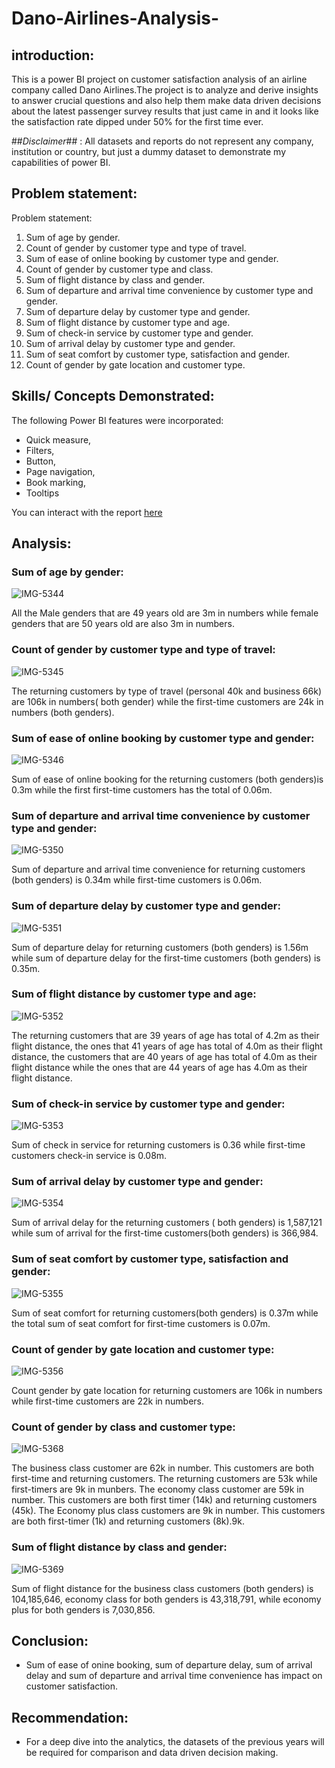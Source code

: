 # Dano-Airlines-Analysis-

## introduction:
This is a power BI project on customer satisfaction analysis of an airline company called Dano Airlines.The project is to analyze and derive insights to answer crucial questions and also help them make data driven decisions about the latest passenger survey results that just came in and it looks like the satisfaction rate dipped under 50% for the first time ever.

##_Disclaimer_## :
All datasets and reports do not represent any company, institution or country, but just a dummy dataset to demonstrate my capabilities of power BI.

## Problem statement:
Problem statement:
1. Sum of age by gender.
2. Count of gender by customer type and type of travel.
3. Sum of ease of online booking by customer type and gender.
4. Count of gender by customer type and class.
5. Sum of flight distance by class and gender.
6. Sum of departure and arrival time convenience by customer type and gender.
7. Sum of departure delay by customer type and gender.
8. Sum of flight distance by customer type and age.
9. Sum of check-in service by customer type and gender.
10. Sum of arrival delay by customer type and gender.
11. Sum of seat comfort by customer type, satisfaction and gender.
12. Count of gender by gate location and customer type.

## Skills/ Concepts Demonstrated:
The following Power BI features were incorporated:
- Quick measure,
- Filters,
- Button,
- Page navigation,
- Book marking,
- Tooltips

You can interact with the report [here](https://app.powerbi.com/reportEmbed?reportId=85934cfd-7d56-498e-8b79-620baf785daa&autoAuth=true&ctid=5fe78ac1-1afe-4009-aa04-a71efb4a5042)

## Analysis:
### Sum of age by gender:
![IMG-5344](https://github.com/kalimimary/Dano-Airlines-Analysis-/assets/148924660/f2b3cf10-aa1b-44d1-b801-4124c36ee259)

All the Male genders that are 49 years old are 3m in numbers while female genders that are 50 years old are also 3m in numbers.

### Count of gender by customer type and type of travel:
![IMG-5345](https://github.com/kalimimary/Dano-Airlines-Analysis-/assets/148924660/b2b548d1-0c58-4a5f-8ed4-2bcb60a2e811)

The returning customers by type of travel (personal 40k and business 66k) are 106k in numbers( both gender) while the first-time customers are 24k in numbers (both genders).

### Sum of ease of online booking by customer type and gender:
![IMG-5346](https://github.com/kalimimary/Dano-Airlines-Analysis-/assets/148924660/44ecf57f-4132-4c4e-8f33-a6af734cfee5)

Sum of ease of online booking for the returning customers (both genders)is 0.3m while the first first-time customers has the total of 0.06m.

### Sum of departure and arrival time convenience by customer type and gender:
![IMG-5350](https://github.com/kalimimary/Dano-Airlines-Analysis-/assets/148924660/ada20297-bc5e-4a8e-ba1c-2cb701fc403f)

Sum of departure and arrival time convenience for returning customers (both genders) is 0.34m while first-time customers is 0.06m.

###  Sum of departure delay by customer type and gender:
![IMG-5351](https://github.com/kalimimary/Dano-Airlines-Analysis-/assets/148924660/5a8447d4-91bd-4c46-a5ca-89df7e37b301)

Sum of departure delay for returning customers (both genders) is 1.56m while sum of departure delay for the first-time customers (both genders) is 0.35m.

###  Sum of flight distance by customer type and age:
![IMG-5352](https://github.com/kalimimary/Dano-Airlines-Analysis-/assets/148924660/efd3fd4c-36d5-4de1-8316-704e2ad3d88f)

The returning customers that are 39 years of age has total of 4.2m as their flight distance, the ones that 41 years of age has total of 4.0m as their flight distance, the customers that are 40 years of age has total of 4.0m as their flight distance while the ones that are 44 years of age has 4.0m as their flight distance.

### Sum of check-in service by customer type and gender:
![IMG-5353](https://github.com/kalimimary/Dano-Airlines-Analysis-/assets/148924660/4246248d-a967-4fc6-b535-6fa494f37dfd)

Sum of check in service for returning customers is 0.36 while first-time customers check-in service is 0.08m.


### Sum of arrival delay by customer type and gender:
![IMG-5354](https://github.com/kalimimary/Dano-Airlines-Analysis-/assets/148924660/bd3561eb-3738-40a1-b704-a39325b8f102)

Sum of arrival delay for the returning customers ( both genders) is 1,587,121 while sum of arrival for the first-time customers(both genders) is 366,984.

### Sum of seat comfort by customer type, satisfaction and gender:
![IMG-5355](https://github.com/kalimimary/Dano-Airlines-Analysis-/assets/148924660/74364452-b7e9-4d9c-82ea-506ab970c7b1)

Sum of seat comfort for returning customers(both genders) is 0.37m while the total sum of seat comfort for first-time customers is 0.07m.

###  Count of gender by gate location and customer type:
![IMG-5356](https://github.com/kalimimary/Dano-Airlines-Analysis-/assets/148924660/52bce1ac-c4b0-4b5a-b07a-dc702c45a57b)

Count gender by gate location for returning customers are 106k in numbers while first-time customers are 22k in numbers.

### Count of gender by class and customer type:
![IMG-5368](https://github.com/kalimimary/Dano-Airlines-Analysis-/assets/148924660/310733e5-270f-4eef-8ce1-d0fb0e694ab6)

The business class customer are 62k in number. This customers are both first-time and returning customers. The returning customers are 53k while first-timers are 9k in munbers.
The economy class customer are 59k in number. This customers are both first timer (14k) and returning customers (45k).
The Economy plus class customers are 9k in number. This customers are both first-timer (1k) and returning customers (8k).9k.

### Sum of flight distance by class and gender:
![IMG-5369](https://github.com/kalimimary/Dano-Airlines-Analysis-/assets/148924660/cac9b9e3-4dc2-48c1-8df6-d68b7080d170)

Sum of flight distance for the business class customers (both genders) is 104,185,646, economy class for both genders is 43,318,791, while economy plus for both genders is 7,030,856.

## Conclusion:
- Sum of ease of onine booking, sum of departure delay, sum of arrival delay and sum of departure and arrival time convenience has impact on customer satisfaction.
## Recommendation:
-  For a deep dive into the analytics, the datasets of the previous years will be required for comparison and data driven decision making.

















